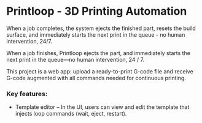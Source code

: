 # Printloop - 3D Printing Automation
When a job completes, the system ejects the finished part, resets the build surface, and immediately starts the next print in the queue - no human intervention, 24/7.

When a job finishes, Printloop ejects the part, and immediately starts the next print in the queue—no human intervention, 24 / 7.

This project is a web app: upload a ready-to-print G-code file and receive G-code augmented with all commands needed for continuous printing.

### Key features:
- Template editor – In the UI, users can view and edit the template that injects loop commands (wait, eject, restart).